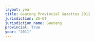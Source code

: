 ```yaml
---
layout: year
title: Gauteng Provincial Gazettes 2011
jurisdiction: ZA-GT
jurisdiction_name: Gauteng
provincial: true
year: "2011"
---
```

